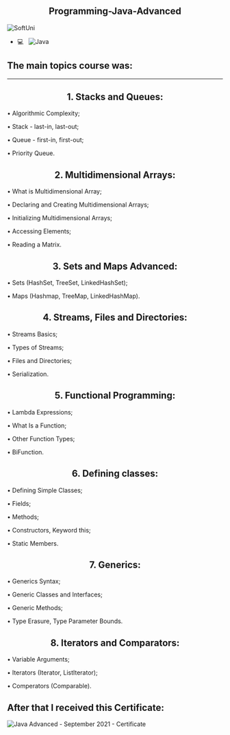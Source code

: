 <p align="center">
 <h2 align="center">Programming-Java-Advanced</h2>
</p>

![SoftUni](https://user-images.githubusercontent.com/88974458/129545979-c099f16f-877e-4515-894d-5937be5395bb.png)



- 💻 &nbsp; 
![Java](https://img.shields.io/badge/-Java-333333?style=flat&logo=Java&logoColor=007396)

The main topics course was:
--------------------------------------------------
__________________________________________________

 <h2 align="center">1. Stacks and Queues:</h2>

• Algorithmic Complexity;

• Stack - last-in, last-out;

• Queue - first-in, first-out;

• Priority Queue.

 <h2 align="center">2. Multidimensional Arrays:</h2>

• What is Multidimensional Array;

• Declaring and Creating Multidimensional Arrays;

• Initializing Multidimensional Arrays;

• Accessing Elements;

• Reading a Matrix.

 <h2 align="center">3. Sets and Maps Advanced:</h2>

• Sets (HashSet, TreeSet, LinkedHashSet);

• Maps (Hashmap, TreeMap, LinkedHashMap).

 <h2 align="center">4. Streams, Files and Directories:</h2>

• Streams Basics;

• Types of Streams;

• Files and Directories;

• Serialization.

 <h2 align="center">5. Functional Programming:</h2>

• Lambda Expressions;

• What Is a Function;

• Other Function Types;

• BiFunction.

 <h2 align="center">6. Defining classes:</h2>

• Defining Simple Classes;

• Fields;

• Methods;

• Constructors, Keyword this;

• Static Members.

 <h2 align="center">7. Generics:</h2>

• Generics Syntax;

• Generic Classes and Interfaces;

• Generic Methods;

• Type Erasure, Type Parameter Bounds.

 <h2 align="center">8. Iterators and Comparators:</h2>

• Variable Arguments;

• Iterators (Iterator, ListIterator);

• Comperators (Comparable).


After that I received this Certificate:
--------------------------------------------------

![Java Advanced - September 2021 - Certificate](https://user-images.githubusercontent.com/88974458/146419549-88638f35-7d6b-4264-bc2b-05de5cc8525d.jpeg)

